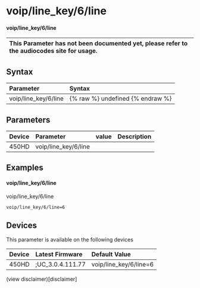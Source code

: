 ﻿---
description: voip/line_key/6/line
search:
    keywords: ['voip','line_key','6','line']
---

# voip/line_key/6/line

#### voip/line_key/6/line


| This Parameter has not been documented yet, please refer to the audiocodes site for usage.  |
| :--- |

## Syntax
| Parameter | Syntax |
| :--- | :--- |
|voip/line_key/6/line | {% raw %} undefined {% endraw %} |

## Parameters
|Device|Parameter|value|Description|
|:---|:---|:---|:---|
| 450HD | voip/line_key/6/line |  |  |

## Examples
#### voip/line_key/6/line

voip/line_key/6/line

```
voip/line_key/6/line=6
```

## Devices
This parameter is available on the following devices

| Device | Latest Firmware | Default Value |
|:---|:---|:---|
| 450HD | ;UC_3.0.4.111.77 | voip/line_key/6/line=6 

(view disclaimer)[disclaimer]
